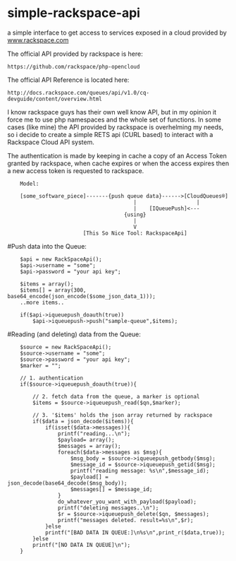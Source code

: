 simple-rackspace-api
====================

a simple interface to get access to services exposed in a cloud provided by www.rackspace.com

The official API provided by rackspace is here: 

	https://github.com/rackspace/php-opencloud

The official API Reference is located here:

	http://docs.rackspace.com/queues/api/v1.0/cq-devguide/content/overview.html

I know rackspace guys has their own well know API, but in my opinion it force
me to use php namespaces and the whole set of functions. In some cases
(like mine) the API provided by rackspace is overhelming my needs, so 
i decide to create a simple RETS api (CURL based) to interact with a
Rackspace Cloud API system.

The authentication is made by keeping in cache a copy of an Access Token
granted by rackspace, when cache expires or when the access expires then
a new access token is requested to rackspace.


```
	Model:

	[some_software_piece]-------{push queue data}------>[CloudQueues®]
										|					|
									  	|    [IQueuePush]<---
									 {using}
										|
										V
						[This So Nice Tool: RackspaceApi]
```

#Push data into the Queue:

```
	$api = new RackSpaceApi();
	$api->username = "some";
	$api->password = "your api key";

	$items = array();
	$items[] = array(300, base64_encode(json_encode($some_json_data_1)));
	..more items..

	if($api->iqueuepush_doauth(true))
		$api->iqueuepush->push("sample-queue",$items);
```

#Reading (and deleting) data from the Queue:

```
	$source = new RackSpaceApi();
	$source->username = "some";
	$source->password = "your api key";
	$marker = "";

	// 1. authentication
	if($source->iqueuepush_doauth(true)){

		// 2. fetch data from the queue, a marker is optional
		$items = $source->iqueuepush_read($qn,$marker);

		// 3. '$items' holds the json array returned by rackspace 
		if($data = json_decode($items)){
			if(isset($data->messages)){
				printf("reading...\n");
				$payload= array();
				$messages = array();
				foreach($data->messages as $msg){
					$msg_body = $source->iqueuepush_getbody($msg);
					$message_id = $source->iqueuepush_getid($msg);
					printf("reading message: %s\n",$message_id);
					$payload[] = json_decode(base64_decode($msg_body));
					$messages[] = $message_id;
				}
				do_whatever_you_want_with_payload($payload);
				printf("deleting messages..\n");
				$r = $source->iqueuepush_delete($qn, $messages);
				printf("messages deleted. result=%s\n",$r);
			}else
			printf("[BAD DATA IN QUEUE:]\n%s\n",print_r($data,true));
		}else
		printf("[NO DATA IN QUEUE]\n");
	}
```
